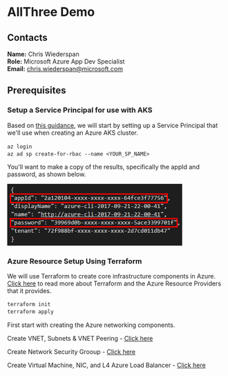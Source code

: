 # AllThree Demo

## Contacts
**Name:** Chris Wiederspan  
**Role:** Microsoft Azure App Dev Specialist  
**Email:** chris.wiederspan@microsoft.com

## Prerequisites

### Setup a Service Principal for use with AKS

Based on [this guidance](https://docs.microsoft.com/en-us/azure/container-service/kubernetes/container-service-kubernetes-service-principal), we will start by setting up a Service Principal that we'll use when creating an Azure AKS cluster.

`az login`  
`az ad sp create-for-rbac --name <YOUR_SP_NAME>`

You'll want to make a copy of the results, specifically the appId and password, as shown below.

![Credential screenshot](/assets/service-principal.png)

### Azure Resource Setup Using Terraform

We will use Terraform to create core infrastructure components in Azure. 
[Click here](https://www.terraform.io/docs/providers/azurerm/index.html) to read more about Terraform
and the Azure Resource Providers that it provides.

```bash
terraform init  
terraform apply  
```

First start with creating the Azure networking components.

Create VNET, Subnets & VNET Peering - [Click here](https://github.com/SouthwestAzure/allthree-infra-perm/tree/master/vnet-peering)

Create Network Security Grooup - [Click here](https://github.com/SouthwestAzure/allthree-infra-perm/blob/master/nsg/main.tf)

Create Virtual Machine, NIC, and L4 Azure Load Balancer - [Click here](https://github.com/SouthwestAzure/allthree-infra-perm/tree/master/vm-create)

